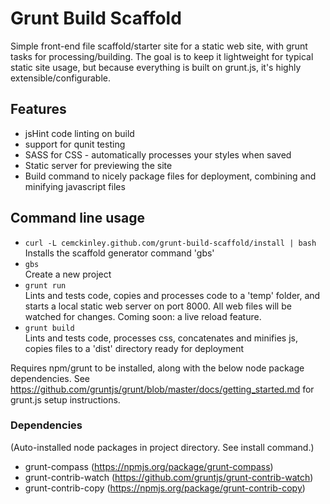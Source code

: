 Grunt Build Scaffold
=======================

Simple front-end file scaffold/starter site for a static web site, with grunt tasks for processing/building. The goal is to keep it lightweight for typical static site usage, but because everything is built on grunt.js, it's highly extensible/configurable.


## Features

- jsHint code linting on build
- support for qunit testing
- SASS for CSS - automatically processes your styles when saved
- Static server for previewing the site
- Build command to nicely package files for deployment, combining and minifying javascript files


## Command line usage

- `curl -L cemckinley.github.com/grunt-build-scaffold/install | bash`  
 Installs the scaffold generator command 'gbs'
- `gbs`  
 Create a new project
- `grunt run`  
 Lints and tests code, copies and processes code to a 'temp' folder, and starts a local static web server on port 8000. All web files will be watched for changes. Coming soon: a live reload feature.
- `grunt build`  
 Lints and tests code, processes css, concatenates and minifies js, copies files to a 'dist' directory ready for deployment

Requires npm/grunt to be installed, along with the below node package dependencies. See https://github.com/gruntjs/grunt/blob/master/docs/getting_started.md for grunt.js setup instructions.


### Dependencies
(Auto-installed node packages in project directory. See install command.)

- grunt-compass (https://npmjs.org/package/grunt-compass)
- grunt-contrib-watch (https://github.com/gruntjs/grunt-contrib-watch)
- grunt-contrib-copy (https://npmjs.org/package/grunt-contrib-copy)
